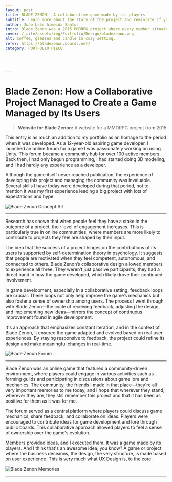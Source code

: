 ```yaml
---
layout: post
title: BLADE ZENON - A collaborative game made by its players
subtitle: Learn more about the story of the project and reminisce if you've been there.
author: João Luís Almeida Santos
intro: Blade Zenon was a 2015 MMORPG project where every member situated within the website participated by sharing their ideas and designs, which were integrated into the game.
cover: /_site/assets/img/Portfolio/Design/bladezenon.png
alt: Coffee, glasses and candle in cozy setting.
refer: https://bladezenon.boards.net/
category: PORTFOLIO PIECE




---
```


# Blade Zenon: How a Collaborative Project Managed to Create a Game Managed by Its Users

> **Website for Blade Zenon:** A website for a MMORPG project from 2015

This entry is as much an addition to my portfolio as an homage to the period when it was developed. As a 12-year-old aspiring game developer, I launched an online forum for a game I was passionately working on using Unity.
This forum became a community hub for over 100 active members. Back then, I had only begun programming, I had started doing 3D modeling, and I had hardly any experience as a developer.

Although the game itself never reached publication, the experience of developing this project and managing the community was invaluable. Several skills I have today were developed during that period, not to mention it was my first experience leading a big project with lots of expectations and hype.

![Blade Zenon Concept Art](https://i.imgur.com/N6e0iGa.png)

---

Research has shown that when people feel they have a stake in the outcome of a project, their level of engagement increases. This is particularly true in online communities, where members are more likely to contribute to projects they feel are shaped by their input.

The idea that the success of a project hinges on the contributions of its users is supported by self-determination theory in psychology. It suggests that people are motivated when they feel competent, autonomous, and connected to others. Blade Zenon’s collaborative design allowed members to experience all three. They weren’t just passive participants; they had a direct hand in how the game developed, which likely drove their continued involvement.

In game development, especially in a collaborative setting, feedback loops are crucial. These loops not only help improve the game’s mechanics but also foster a sense of ownership among users. The process I went through with Blade Zenon—the cycle of receiving feedback, adjusting the design, and implementing new ideas—mirrors the concept of continuous improvement found in agile development.

It's an approach that emphasizes constant iteration, and in the context of Blade Zenon, it ensured the game adapted and evolved based on real user experiences. By staying responsive to feedback, the project could refine its design and make meaningful changes in real-time.

![Blade Zenon Forum](https://i.imgur.com/1ayvgvp.png)

---

Blade Zenon was an online game that featured a community-driven environment, where players could engage in various activities such as forming guilds and participating in discussions about game lore and mechanics.
The community, the friends I made in that place—they're all very important memories to me today, and I hope that wherever they stand, wherever they are, they still remember this project and that it has been as positive for them as it was for me.

The forum served as a central platform where players could discuss game mechanics, share feedback, and collaborate on ideas.
Players were encouraged to contribute ideas for game development and lore through public boards. This collaborative approach allowed players to feel a sense of ownership over the game's evolution.

Members provided ideas, and I executed them. It was a game made by its players. And I think that's an awesome idea, you know? A game or project where the business decisions, the design, the very structure, is made based on user experience. This is very much what UX Design is, to the core.

![Blade Zenon Memories](https://i.imgur.com/xQnrPVI.png)

---
